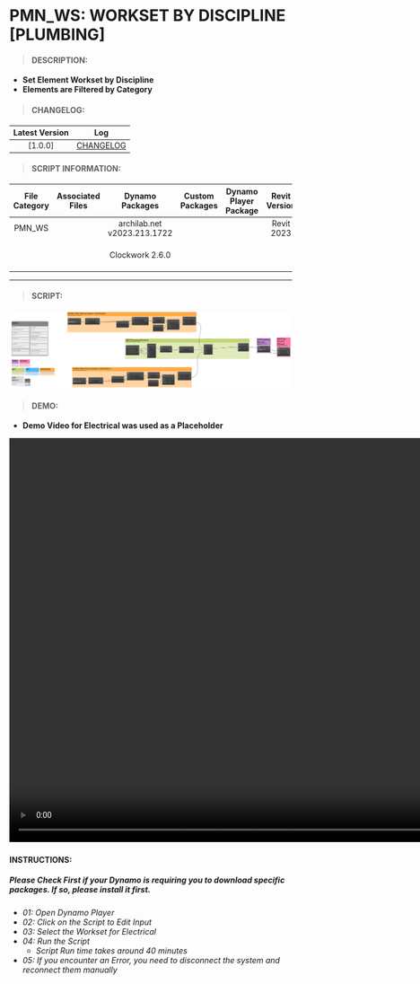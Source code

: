 # PMN_WS: WORKSET BY DISCIPLINE [PLUMBING]

> #### DESCRIPTION: 
- **Set Element Workset by Discipline**
- **Elements are Filtered by Category**

> #### CHANGELOG:

| Latest Version | Log |
| :-------: | :----: | 
|[1.0.0] | [CHANGELOG](/_scripts/_project/279_PLESMANLAAN/WORKSET/changelog/PMN_WS_SetWSbyCategory_PLB.md) |

> #### SCRIPT INFORMATION: 

| File Category | Associated Files | Dynamo Packages | Custom Packages | Dynamo Player Package | Revit Version | Author | Reviewed By | File Name & Location | 
| :-------: | :----: | :---: | :---: | :---: | :---: | :---: | :---: | :--: |
| PMN_WS |  | archilab.net v2023.213.1722 |  |  | Revit 2023 | Abjeet Singh | | PMN_WS_SetWSbyCategory_PLB V1.0.0 |
|           |  | Clockwork 2.6.0 |                 |                    | | | | (https://bimcapcom.sharepoint.com/:u:/s/BCP-Main/EbTBxtZfaLJFuEgJdTO7U0MBGs6I51lLGvF8NE1T2smzhg?e=aOJrfa) |

----------------------------------------------------------------
> #### SCRIPT: 
<img src="./_scripts/_project/279_PLESMANLAAN/WORKSET/images/PMN_WS_SetWSbyCategory_PLB.png">
</details>

> #### DEMO: 
- **Demo Video for Electrical was used as a Placeholder**
<video width="1280" height="720" controls>
 <source src="./_scripts/_project/279_PLESMANLAAN/WORKSET/demo/PMN_WS_SetWSbyCategory_Elec.mp4" type="video/mp4">
</video>

#### INSTRUCTIONS: 
##### Please Check First if your Dynamo is requiring you to download specific packages. If so, please install it first.

- *01: Open Dynamo Player*
- *02: Click on the Script to Edit Input*
- *03: Select the Workset for Electrical*
- *04: Run the Script*
    - *Script Run time takes around 40 minutes*
- *05: If you encounter an Error, you need to disconnect the system and reconnect them manually*